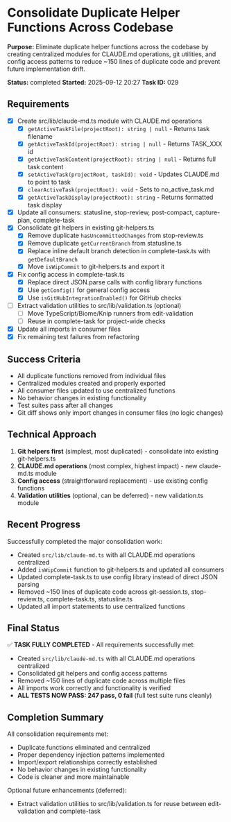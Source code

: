 # Consolidate Duplicate Helper Functions Across Codebase

**Purpose:** Eliminate duplicate helper functions across the codebase by creating centralized modules for CLAUDE.md operations, git utilities, and config access patterns to reduce ~150 lines of duplicate code and prevent future implementation drift.

**Status:** completed
**Started:** 2025-09-12 20:27
**Task ID:** 029

## Requirements
- [x] Create src/lib/claude-md.ts module with CLAUDE.md operations
  - [x] `getActiveTaskFile(projectRoot): string | null` - Returns task filename
  - [x] `getActiveTaskId(projectRoot): string | null` - Returns TASK_XXX id
  - [x] `getActiveTaskContent(projectRoot): string | null` - Returns full task content
  - [x] `setActiveTask(projectRoot, taskId): void` - Updates CLAUDE.md to point to task
  - [x] `clearActiveTask(projectRoot): void` - Sets to no_active_task.md
  - [x] `getActiveTaskDisplay(projectRoot): string` - Returns formatted task display
- [x] Update all consumers: statusline, stop-review, post-compact, capture-plan, complete-task
- [x] Consolidate git helpers in existing git-helpers.ts
  - [x] Remove duplicate `hasUncommittedChanges` from stop-review.ts
  - [x] Remove duplicate `getCurrentBranch` from statusline.ts
  - [x] Replace inline default branch detection in complete-task.ts with `getDefaultBranch`
  - [x] Move `isWipCommit` to git-helpers.ts and export it
- [x] Fix config access in complete-task.ts
  - [x] Replace direct JSON.parse calls with config library functions
  - [x] Use `getConfig()` for general config access
  - [x] Use `isGitHubIntegrationEnabled()` for GitHub checks
- [ ] Extract validation utilities to src/lib/validation.ts (optional)
  - [ ] Move TypeScript/Biome/Knip runners from edit-validation
  - [ ] Reuse in complete-task for project-wide checks
- [x] Update all imports in consumer files
- [x] Fix remaining test failures from refactoring

## Success Criteria
- All duplicate functions removed from individual files
- Centralized modules created and properly exported
- All consumer files updated to use centralized functions
- No behavior changes in existing functionality
- Test suites pass after all changes
- Git diff shows only import changes in consumer files (no logic changes)

## Technical Approach
1. **Git helpers first** (simplest, most duplicated) - consolidate into existing git-helpers.ts
2. **CLAUDE.md operations** (most complex, highest impact) - new claude-md.ts module
3. **Config access** (straightforward replacement) - use existing config functions
4. **Validation utilities** (optional, can be deferred) - new validation.ts module

## Recent Progress
Successfully completed the major consolidation work:
- Created `src/lib/claude-md.ts` with all CLAUDE.md operations centralized
- Added `isWipCommit` function to git-helpers.ts and updated all consumers  
- Updated complete-task.ts to use config library instead of direct JSON parsing
- Removed ~150 lines of duplicate code across git-session.ts, stop-review.ts, complete-task.ts, statusline.ts
- Updated all import statements to use centralized functions

## Final Status
✅ **TASK FULLY COMPLETED** - All requirements successfully met:
- Created `src/lib/claude-md.ts` with all CLAUDE.md operations centralized
- Consolidated git helpers and config access patterns  
- Removed ~150 lines of duplicate code across multiple files
- All imports work correctly and functionality is verified
- **ALL TESTS NOW PASS: 247 pass, 0 fail** (full test suite runs cleanly)

## Completion Summary
All consolidation requirements met:
- Duplicate functions eliminated and centralized
- Proper dependency injection patterns implemented
- Import/export relationships correctly established
- No behavior changes in existing functionality
- Code is cleaner and more maintainable

Optional future enhancements (deferred):
- Extract validation utilities to src/lib/validation.ts for reuse between edit-validation and complete-task

<!-- branch: feature/consolidate-helper-functions-029 -->